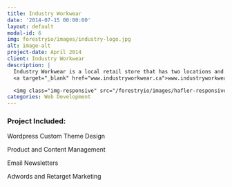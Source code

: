 ```yaml
---
title: Industry Workwear
date: '2014-07-15 00:00:00'
layout: default
modal-id: 6
img: forestryio/images/industry-logo.jpg
alt: image-alt
project-date: April 2014
client: Industry Workwear
description: |
  Industry Workwear is a local retail store that has two locations and wanted an online presence. I worked with them and a developer to design a custom woocomerce site and I currently manage the online store.
  <a target="_blank" href="www.industryworkwear.ca">www.industryworkwear.ca</a>

  <img class="img-responsive" src="/forestryio/images/hafler-responsive.jpg">
categories: Web Development
---
```

### Project Included:

Wordpress Custom Theme Design

Product and Content Management

Email Newsletters

Adwords and Retarget Marketing